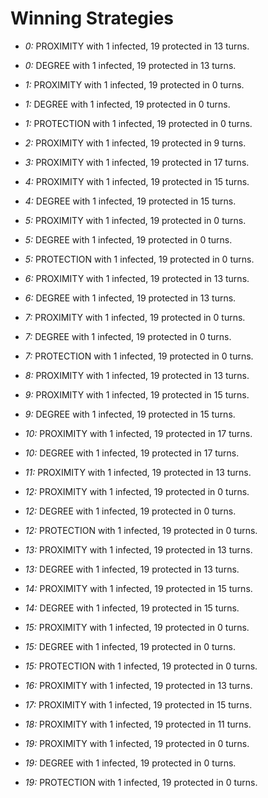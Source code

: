 # Winning Strategies

* _0:_ PROXIMITY with 1 infected, 19 protected in 13 turns.


* _0:_ DEGREE with 1 infected, 19 protected in 13 turns.


* _1:_ PROXIMITY with 1 infected, 19 protected in 0 turns.


* _1:_ DEGREE with 1 infected, 19 protected in 0 turns.


* _1:_ PROTECTION with 1 infected, 19 protected in 0 turns.


* _2:_ PROXIMITY with 1 infected, 19 protected in 9 turns.


* _3:_ PROXIMITY with 1 infected, 19 protected in 17 turns.


* _4:_ PROXIMITY with 1 infected, 19 protected in 15 turns.


* _4:_ DEGREE with 1 infected, 19 protected in 15 turns.


* _5:_ PROXIMITY with 1 infected, 19 protected in 0 turns.


* _5:_ DEGREE with 1 infected, 19 protected in 0 turns.


* _5:_ PROTECTION with 1 infected, 19 protected in 0 turns.


* _6:_ PROXIMITY with 1 infected, 19 protected in 13 turns.


* _6:_ DEGREE with 1 infected, 19 protected in 13 turns.


* _7:_ PROXIMITY with 1 infected, 19 protected in 0 turns.


* _7:_ DEGREE with 1 infected, 19 protected in 0 turns.


* _7:_ PROTECTION with 1 infected, 19 protected in 0 turns.


* _8:_ PROXIMITY with 1 infected, 19 protected in 13 turns.


* _9:_ PROXIMITY with 1 infected, 19 protected in 15 turns.


* _9:_ DEGREE with 1 infected, 19 protected in 15 turns.


* _10:_ PROXIMITY with 1 infected, 19 protected in 17 turns.


* _10:_ DEGREE with 1 infected, 19 protected in 17 turns.


* _11:_ PROXIMITY with 1 infected, 19 protected in 13 turns.


* _12:_ PROXIMITY with 1 infected, 19 protected in 0 turns.


* _12:_ DEGREE with 1 infected, 19 protected in 0 turns.


* _12:_ PROTECTION with 1 infected, 19 protected in 0 turns.


* _13:_ PROXIMITY with 1 infected, 19 protected in 13 turns.


* _13:_ DEGREE with 1 infected, 19 protected in 13 turns.


* _14:_ PROXIMITY with 1 infected, 19 protected in 15 turns.


* _14:_ DEGREE with 1 infected, 19 protected in 15 turns.


* _15:_ PROXIMITY with 1 infected, 19 protected in 0 turns.


* _15:_ DEGREE with 1 infected, 19 protected in 0 turns.


* _15:_ PROTECTION with 1 infected, 19 protected in 0 turns.


* _16:_ PROXIMITY with 1 infected, 19 protected in 13 turns.


* _17:_ PROXIMITY with 1 infected, 19 protected in 15 turns.


* _18:_ PROXIMITY with 1 infected, 19 protected in 11 turns.


* _19:_ PROXIMITY with 1 infected, 19 protected in 0 turns.


* _19:_ DEGREE with 1 infected, 19 protected in 0 turns.


* _19:_ PROTECTION with 1 infected, 19 protected in 0 turns.


